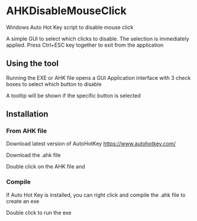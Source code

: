 # AHKDisableMouseClick
Windows Auto Hot Key script to disable mouse click

A simple GUI to select which clicks to disable. The selection is immediately applied. Press Ctrl+ESC key together to exit from the application

## Using the tool

 Running the EXE or AHK file opens a GUI Application interface with 3 check boxes to select which button to disable
 
 A tooltip will be shown if the specific button is selected

## Installation

### From AHK file

  Download latest version of AutoHotKey https://www.autohotkey.com/
  
  Download the .ahk file
  
  Double click on the AHK file and 
  
### Compile

  If Auto Hot Key is installed, you can right click and compile the .ahk file to create an exe
  
  Double click to run the exe
  
